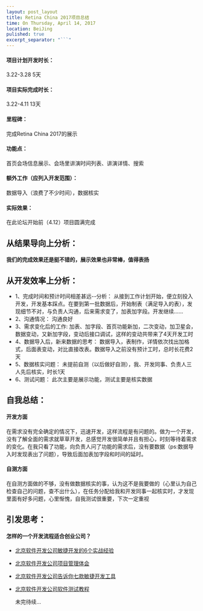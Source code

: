 ```yaml
---
layout: post_layout
title: Retina China 2017项目总结
time: On Thursday, April 14, 2017
location: BeiJing
pulished: true
excerpt_separator: "```"
---
```



#### 项目计划开发时长：
3.22-3.28 5天
#### 项目实际完成时长：
3.22-4.11 13天
#### 里程碑：
完成Retina China 2017的展示
#### 功能点：
首页会场信息展示、会场里讲演时间列表、讲演详情、搜索
#### 额外工作（应列入开发范围）：
数据导入（浪费了不少时间），数据核实
#### 实际效果：
在此论坛开始前（4.12）项目圆满完成

## 从结果导向上分析：
#### 我们的完成效果还是挺不错的，展示效果也非常棒，值得表扬

## 从开发效率上分析：
* 1、完成时间和预计时间相差甚远--分析：
从接到工作计划开始，便立刻投入开发，开发基本踩点。在要到第一批数据后，开始制表（满足导入的表），发现细节不对，与负责人沟通，后来需求变了，加表加字段。开发继续......
* 2、沟通情况：
沟通良好
* 3、需求变化后的工作:
加表、加字段、首页功能新加，二次变动，加卫星会，数据变动，又新加字段，变动后接口调试，这样的变动共带来了4天开发工时
* 4、数据导入后，新来数据的思考：
数据导入，表制作，详情依次找出加格式，后面表变动，对比直接改表。数据导入之前没有预计工时，总时长花费2天
* 5、数据核实问题：
未提前自测（以后做好自测），我、开发同事、负责人三人先后核实，时长1天
* 6、测试问题：
此次主要是展示功能，测试主要是核实数据

## 自我总结：
#### 开发方面
在需求没有完全确定的情况下，迅速开发，这样流程是有问题的。做为一个开发，没有了解全面的需求就草草开发，总感觉开发很简单并且有担心，时刻等待着需求的变化。在我只看了功能，向负责人问了功能的需求后，没有要数据（ps:数据导入时发现表出了问题），导致后面加表加字段和时间的延时。
#### 自测方面
在自测方面做的不够，没有做数据核实的事，认为这不是我要做的（心里认为自己检查自己的问题，查不出什么），在任务分配给我和开发同事一起核实时，才发现里面有好多问题，心里惭愧，自我测试很重要，下次一定重视
## 引发思考：
#### 怎样的一个开发流程适合创业公司？
* [北京软件开发公司敏捷开发的6个实战经验](http://www.hivekion.com/news/2017/0219/155.html)
* [北京软件开发公司项目管理体会](http://www.hivekion.com/news/wangluoyingxiao/2017/0304/169.html)
* [北京软件开发公司告诉你七款敏捷开发工具](http://www.hivekion.com/news/wangluoyingxiao/2017/0307/170.html)
* [北京软件开发公司软件测试教程](http://www.hivekion.com/news/changjianwenti/2017/0225/161.html)

  未完待续...




